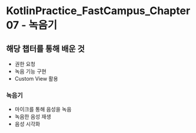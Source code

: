 # KotlinPractice_FastCampus_Chapter07 - 녹음기
## 해당 챕터를 통해 배운 것
  * 권한 요청
  * 녹음 기능 구현
  * Custom View 활용
### 녹음기
  * 마이크를 통해 음성을 녹음
  * 녹음한 음성 재생
  * 음성 시각화
